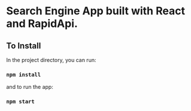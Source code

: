 # Search Engine App built with React and RapidApi.

## To Install

In the project directory, you can run:

### `npm install`

and to run the app:

### `npm start`
